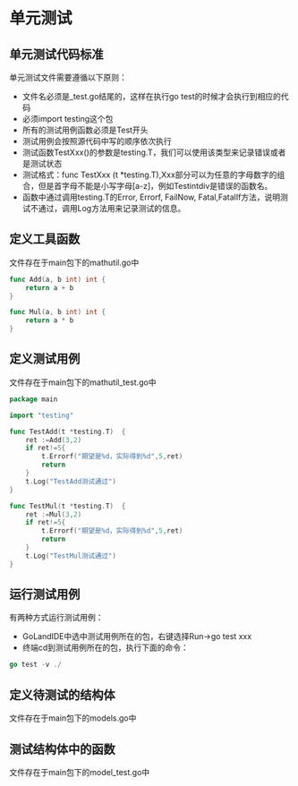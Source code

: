 # 单元测试

## 单元测试代码标准 

单元测试文件需要遵循以下原则：

- 文件名必须是_test.go结尾的，这样在执行go test的时候才会执行到相应的代码
- 必须import testing这个包
- 所有的测试用例函数必须是Test开头
- 测试用例会按照源代码中写的顺序依次执行
- 测试函数TestXxx()的参数是testing.T，我们可以使用该类型来记录错误或者是测试状态
- 测试格式：func TestXxx (t *testing.T),Xxx部分可以为任意的字母数字的组合，但是首字母不能是小写字母[a-z]，例如Testintdiv是错误的函数名。
- 函数中通过调用testing.T的Error, Errorf, FailNow, Fatal,FatalIf方法，说明测试不通过，调用Log方法用来记录测试的信息。

## 定义工具函数 

文件存在于main包下的mathutil.go中

```go
func Add(a, b int) int {
    return a + b
}

func Mul(a, b int) int {
    return a * b
}
```

## 定义测试用例 

文件存在于main包下的mathutil_test.go中 

```go
package main

import "testing"

func TestAdd(t *testing.T)  {
	ret :=Add(3,2)
	if ret!=5{
		t.Errorf("期望是%d，实际得到%d",5,ret)
		return
	}
	t.Log("TestAdd测试通过")
}

func TestMul(t *testing.T)  {
	ret :=Mul(3,2)
	if ret!=5{
		t.Errorf("期望是%d，实际得到%d",5,ret)
		return
	}
	t.Log("TestMul测试通过")
}
```

## 运行测试用例 

有两种方式运行测试用例：

- GoLandIDE中选中测试用例所在的包，右键选择Run->go test xxx
- 终端cd到测试用例所在的包，执行下面的命令：

```go
go test -v ./
```

## 定义待测试的结构体 

文件存在于main包下的models.go中 



## 测试结构体中的函数 

文件存在于main包下的model_test.go中


